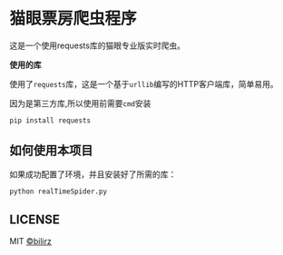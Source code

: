 # 猫眼票房爬虫程序
这是一个使用requests库的猫眼专业版实时爬虫。

**使用的库**

使用了`requests`库，这是一个基于`urllib`编写的HTTP客户端库，简单易用。

因为是第三方库,所以使用前需要`cmd`安装

`pip install requests`

## 如何使用本项目

如果成功配置了环境，并且安装好了所需的库：

```bash
python realTimeSpider.py
```

## LICENSE

MIT [©bilirz](https://github.com/bilirz)